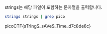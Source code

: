 strings는 해당 파일이 포함하는 문자열을 출력합니다.

``` bash
strings strings | grep pico
```

picoCTF{sTrIngS_sAVeS_Time_d7c8de6c}
